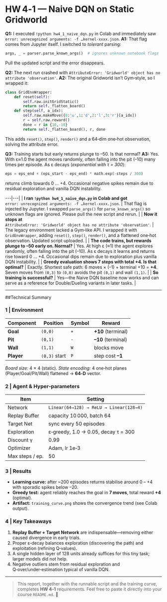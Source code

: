 # HW 4‑1 — Naive DQN on **Static Gridworld**

**Q1:** I executed `!python hw4_1_naive_dqn.py` in Colab and immediately saw `error: unrecognized arguments: -f …kernel‑xxxx.json`.
**A1:** That flag comes from Jupyter itself. I switched to *tolerant* parsing:

```python
args, _ = parser.parse_known_args()  # ignores unknown notebook flags
```

Pull the updated script and the error disappears.

**Q2:** The next run crashed with `AttributeError: 'Gridworld' object has no attribute 'observation'`.
**A2:** The original Gridworld isn’t Gym‑style, so I wrapped it:

```python
class GridEnvWrapper:
    def reset(self):
        self.raw.initGridStatic()
        return self._flatten_board()
    def step(self, a_idx):
        self.raw.makeMove({0:'u',1:'d',2:'l',3:'r'}[a_idx])
        r = self.raw.reward()
        done = r in {10,-10}
        return self._flatten_board(), r, done
```

This adds `reset()`, `step()`, `render()` and a 64‑dim one‑hot observation, solving the attribute error.

**Q3:** Training starts but early returns plunge to –50. Is that normal?
**A3:** Yes. With ε≈1.0 the agent moves randomly, often falling into the pit (–10) many times per episode. As ε decays (*exponential with τ = 300*):

```python
eps = eps_end + (eps_start - eps_end) * math.exp(-steps / 300)
```

returns climb towards 0 … +4. Occasional negative spikes remain due to residual exploration and vanilla DQN instability.

\---|---|
\| **I ran `!python hw4_1_naive_dqn.py` in Colab and got**<br>`error: unrecognized arguments: -f …kernel‑xxxx.json`. | That flag is injected by Jupyter. I swapped `parse_args()` for `parse_known_args()` so unknown flags are ignored. Please pull the new script and rerun. |
\| **Now it stops at**<br>`AttributeError: 'Gridworld' object has no attribute 'observation'`. | The legacy environment lacked a Gym‑like API. I wrapped it with `GridEnvWrapper`, adding `reset()`, `step()`, `render()`, and a flattened one‑hot observation. Updated script uploaded. |
\| **The code trains, but rewards plunge to –50 early on. Normal?** | Yes. At high ε (≈1) the agent explores randomly, often falling into the pit (–10). As ε decays it learns and returns rise toward 0 … +4. Occasional dips remain due to exploration plus vanilla DQN instability. |
\| **Greedy evaluation shows 7 steps with total +4. Is that optimal?** | Exactly. Shortest safe path: 6 moves × (–1) + terminal +10 = **+4**. Seven moves from `(0,3)` to `(0,0)` avoids the pit `(0,1)` and wall `(1,1)`. |
\| **So training is successful?** | Yes—the Naive DQN baseline now works and can serve as a reference for Double/Dueling variants in later tasks. |

---

##Technical Summary

### 1 | Environment

| Component  | Position      | Symbol | Reward             |
| ---------- | ------------- | ------ | ------------------ |
| **Goal**   | `(0,0)`       | `+`    | **+10** (terminal) |
| **Pit**    | `(0,1)`       | `-`    | **–10** (terminal) |
| **Wall**   | `(1,1)`       | `W`    | blocks move        |
| **Player** | `(0,3)` start | `P`    | step cost **–1**   |

*Board size:* 4 × 4 (static).
*State encoding:* 4 one‑hot planes (Player/Goal/Pit/Wall) flattened → **64‑D** vector.

### 2 | Agent & Hyper‑parameters

| Item            | Setting                                 |
| --------------- | --------------------------------------- |
| Network         | `Linear(64→128) → ReLU → Linear(128→4)` |
| Replay Buffer   | capacity 10 000, batch 64               |
| Target Net      | sync every 50 episodes                  |
| Exploration     | ε‑greedy, 1.0 → 0.05, decay τ = 300     |
| Discount γ      | 0.99                                    |
| Optimizer       | Adam, lr 1e‑3                           |
| Max steps / ep. | 50                                      |

### 3 | Results

* **Learning curve:** after \~200 episodes returns stabilise around 0 – +4 with sporadic spikes below –20.
* **Greedy test:** agent reliably reaches the goal in **7 moves**, total reward **+4** (optimal).
* **Artifact:** `training_curve.png` shows the convergence trend (see Colab output).

### 4 | Key Takeaways

1. **Replay Buffer + Target Network** are indispensable—removing either caused divergence in early trials.
2. Proper ε‑decay balances exploration (discovering the path) and exploitation (refining Q‑values).
3. A single hidden layer of 128 units already suffices for this tiny task; larger models did not help.
4. Negative outliers stem from residual exploration and Q‑over/under‑estimation typical of vanilla DQN.

---

> This report, together with the runnable script and the training curve, completes **HW 4‑1** requirements. Feel free to paste it directly into your course `README.md`. 🎉
